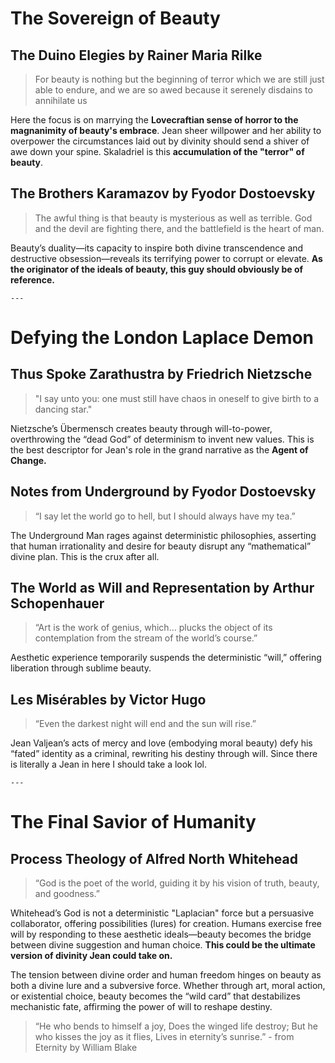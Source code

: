 # The Sovereign of Beauty
## The Duino Elegies by Rainer Maria Rilke
> For beauty is nothing but the beginning of terror which we are still just able to endure, and we are so awed because it serenely disdains to annihilate us

Here the focus is on marrying the **Lovecraftian sense of horror to the magnanimity of beauty's embrace**. Jean sheer willpower and her ability to overpower the circumstances laid out by divinity should send a shiver of awe down your spine. Skaladriel is this **accumulation of  the "terror" of beauty**.
## The Brothers Karamazov by Fyodor Dostoevsky
> The awful thing is that beauty is mysterious as well as terrible. God and the devil are fighting there, and the battlefield is the heart of man.

Beauty’s duality—its capacity to inspire both divine transcendence and destructive obsession—reveals its terrifying power to corrupt or elevate. **As the originator of the ideals of beauty, this guy should obviously be of reference.**

    ---
# Defying the London Laplace Demon
## Thus Spoke Zarathustra by Friedrich Nietzsche
> "I say unto you: one must still have chaos in oneself to give birth to a dancing star."

Nietzsche’s Übermensch creates beauty through will-to-power, overthrowing the “dead God” of determinism to invent new values. This is the best descriptor for Jean's role in the grand narrative as the **Agent of Change.**
## Notes from Underground by Fyodor Dostoevsky
> “I say let the world go to hell, but I should always have my tea.”

The Underground Man rages against deterministic philosophies, asserting that human irrationality and desire for beauty  disrupt any “mathematical” divine plan. This is the crux after all.
## The World as Will and Representation by Arthur Schopenhauer
> “Art is the work of genius, which… plucks the object of its contemplation from the stream of the world’s course.”

Aesthetic experience temporarily suspends the deterministic “will,” offering liberation through sublime beauty.
## Les Misérables by Victor Hugo
> “Even the darkest night will end and the sun will rise.”

Jean Valjean’s acts of mercy and love (embodying moral beauty) defy his “fated” identity as a criminal, rewriting his destiny through will. Since there is literally a Jean in here I should take a look lol.

    ---
# The Final Savior of Humanity
## Process Theology  of Alfred North Whitehead
> “God is the poet of the world, guiding it by his vision of truth, beauty, and goodness.”

Whitehead’s God is not a deterministic "Laplacian" force but a persuasive collaborator, offering possibilities (lures) for creation. Humans exercise free will by responding to these aesthetic ideals—beauty becomes the bridge between divine suggestion and human choice. **This could be the ultimate version of divinity Jean could take on.**

The tension between divine order and human freedom hinges on beauty as both a divine lure and a subversive force. Whether through art, moral action, or existential choice, beauty becomes the “wild card” that destabilizes mechanistic fate, affirming the power of will to reshape destiny. 
>“He who bends to himself a joy, Does the winged life destroy; But he who kisses the joy as it flies, Lives in eternity’s sunrise.” - from Eternity by William Blake